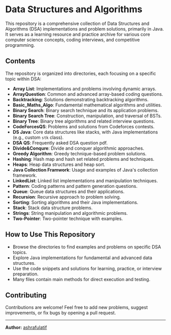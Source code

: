 # Data Structures and Algorithms

This repository is a comprehensive collection of Data Structures and Algorithms (DSA) implementations and problem solutions, primarily in Java. It serves as a learning resource and practice archive for various core computer science concepts, coding interviews, and competitive programming.

## Contents

The repository is organized into directories, each focusing on a specific topic within DSA:

- **Array List**: Implementations and problems involving dynamic arrays.
- **ArrayQuestion**: Common and advanced array-based coding questions.
- **Backtracking**: Solutions demonstrating backtracking algorithms.
- **Basic_Maths_Algo**: Fundamental mathematical algorithms and utilities.
- **Binary Search**: Binary search technique and its application problems.
- **Binary Search Tree**: Construction, manipulation, and traversal of BSTs.
- **Binary Tree**: Binary tree algorithms and related interview questions.
- **CodeForcesQS**: Problems and solutions from Codeforces contests.
- **DS Java**: Core data structures like stacks, with Java implementations (e.g., custom `stk` class).
- **DSA QS**: Frequently asked DSA question pdf.
- **Divide&Conqure**: Divide and conquer algorithmic approaches.
- **Greedy Algorithm**: Greedy technique-based problem solutions.
- **Hashing**: Hash map and hash set related problems and techniques.
- **Heaps**: Heap data structures and heap sort.
- **Java Collection Framwork**: Usage and examples of Java's collection framework.
- **LinkedList**: Linked list implementations and manipulation techniques.
- **Pattern**: Coding patterns and pattern generation questions.
- **Queue**: Queue data structures and their applications.
- **Recursion**: Recursive approach to problem solving.
- **Sorting**: Sorting algorithms and their Java implementations.
- **Stack**: Stack data structure problems.
- **Strings**: String manipulation and algorithmic problems.
- **Two-Pointer**: Two-pointer technique with examples.

## How to Use This Repository

- Browse the directories to find examples and problems on specific DSA topics.
- Explore Java implementations for fundamental and advanced data structures.
- Use the code snippets and solutions for learning, practice, or interview preparation.
- Many files contain main methods for direct execution and testing.

## Contributing

Contributions are welcome! Feel free to add new problems, suggest improvements, or fix bugs by opening a pull request.

---

**Author:** [ashrafulatif](https://github.com/ashrafulatif)
